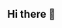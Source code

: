 ## Hi there 👋

<!--
**Bernaldn/Bernaldn** is a ✨ _special_ ✨ repository because its `README.md` (this file) appears on your GitHub profile.

Here are some ideas to get you started:

- 🔭 I’m currently studying in Guangzhou.
- 🌱 I’m currently learning Cyberspace Security.
- 👯 I’m looking to collaborate on ...
- 🤔 I’m looking for help with ...
- 💬 Ask me about anything.
- 📫 How to reach me: bernald@e.gzhu.edu.cn.
-->
